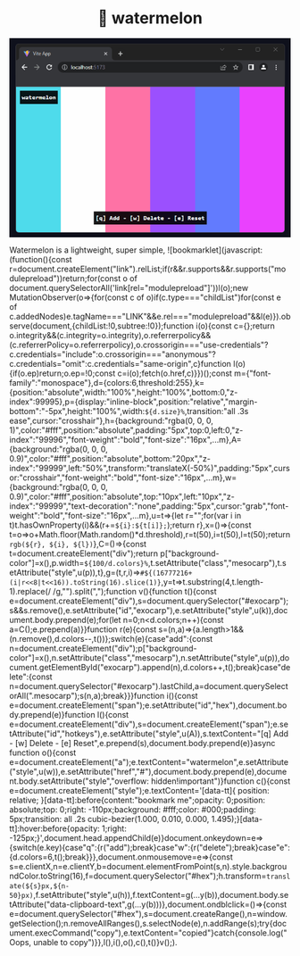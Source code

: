 <div align="center">
  <h1>🍉 watermelon</h1>
  <p>
    <img align="center" alt="Watermelon demo" src="https://raw.githubusercontent.com/02Tea/watermelon/master/watermelon.gif" />
  </p>
</div>

Watermelon is a lightweight, super simple, ![bookmarklet](javascript:(function(){const r=document.createElement(\"link\").relList;if(r&&r.supports&&r.supports(\"modulepreload\"))return;for(const o of document.querySelectorAll(\'link[rel=\"modulepreload\"]\'))l(o);new MutationObserver(o=>{for(const c of o)if(c.type===\"childList\")for(const e of c.addedNodes)e.tagName===\"LINK\"&&e.rel===\"modulepreload\"&&l(e)}).observe(document,{childList:!0,subtree:!0});function i(o){const c={};return o.integrity&&(c.integrity=o.integrity),o.referrerpolicy&&(c.referrerPolicy=o.referrerpolicy),o.crossorigin===\"use-credentials\"?c.credentials=\"include\":o.crossorigin===\"anonymous\"?c.credentials=\"omit\":c.credentials=\"same-origin\",c}function l(o){if(o.ep)return;o.ep=!0;const c=i(o);fetch(o.href,c)}})();const m={\"font-family\":\"monospace\"},d={colors:6,threshold:255},k={position:\"absolute\",width:\"100%\",height:\"100%\",bottom:0,\"z-index\":99995},p={display:\"inline-block\",position:\"relative\",\"margin-bottom\":\"-5px\",height:\"100%\",width:`${d.size}%`,transition:\"all .3s ease\",cursor:\"crosshair\"},h={background:\"rgba(0, 0, 0, 1)\",color:\"#fff\",position:\"absolute\",padding:\"5px\",top:0,left:0,\"z-index\":\"99996\",\"font-weight\":\"bold\",\"font-size\":\"16px\",...m},A={background:\"rgba(0, 0, 0, 0.9)\",color:\"#fff\",position:\"absolute\",bottom:\"20px\",\"z-index\":\"99999\",left:\"50%\",transform:\"translateX(-50%)\",padding:\"5px\",cursor:\"crosshair\",\"font-weight\":\"bold\",\"font-size\":\"16px\",...m},w={background:\"rgba(0, 0, 0, 0.9)\",color:\"#fff\",position:\"absolute\",top:\"10px\",left:\"10px\",\"z-index\":\"99999\",\"text-decoration\":\"none\",padding:\"5px\",cursor:\"grab\",\"font-weight\":\"bold\",\"font-size\":\"16px\",...m},u=t=>{let r=\"\";for(var i in t)t.hasOwnProperty(i)&&(r+=`${i}:${t[i]};`);return r},x=()=>{const t=o=>o+Math.floor(Math.random()*d.threshold),r=t(50),i=t(50),l=t(50);return`rgb(${r}, ${i}, ${l})`},C=()=>{const t=document.createElement(\"div\");return p[\"background-color\"]=x(),p.width=`${100/d.colors}%`,t.setAttribute(\"class\",\"mesocarp\"),t.setAttribute(\"style\",u(p)),t},g=(t,r,i)=>`#${(16777216+(i|r<<8|t<<16)).toString(16).slice(1)}`,y=t=>t.substring(4,t.length-1).replace(/ /g,\"\").split(\",\");function v(){function t(){const e=document.createElement(\"div\"),s=document.querySelector(\"#exocarp\");s&&s.remove(),e.setAttribute(\"id\",\"exocarp\"),e.setAttribute(\"style\",u(k)),document.body.prepend(e);for(let n=0;n<d.colors;n++){const a=C();e.prepend(a)}}function r(e){const s=(n,a)=>{a.length>1&&(n.remove(),d.colors--,t())};switch(e){case\"add\":{const n=document.createElement(\"div\");p[\"background-color\"]=x(),n.setAttribute(\"class\",\"mesocarp\"),n.setAttribute(\"style\",u(p)),document.getElementById(\"exocarp\").append(n),d.colors++,t();break}case\"delete\":{const n=document.querySelector(\"#exocarp\").lastChild,a=document.querySelectorAll(\".mesocarp\");s(n,a);break}}}function i(){const e=document.createElement(\"span\");e.setAttribute(\"id\",\"hex\"),document.body.prepend(e)}function l(){const e=document.createElement(\"div\"),s=document.createElement(\"span\");e.setAttribute(\"id\",\"hotkeys\"),e.setAttribute(\"style\",u(A)),s.textContent=\"[q] Add - [w] Delete - [e] Reset\",e.prepend(s),document.body.prepend(e)}async function o(){const e=document.createElement(\"a\");e.textContent=\"watermelon\",e.setAttribute(\"style\",u(w)),e.setAttribute(\"href\",\"#\"),document.body.prepend(e),document.body.setAttribute(\"style\",\"overflow: hidden!important\")}function c(){const e=document.createElement(\"style\");e.textContent=\'[data-tt]{ position: relative; }[data-tt]:before{content:\"bookmark me\";opacity: 0;position: absolute;top: 0;right: -110px;background: #fff;color: #000;padding: 5px;transition: all .2s cubic-bezier(1.000, 0.010, 0.000, 1.495);}[data-tt]:hover:before{opacity: 1;right: -125px;}\',document.head.appendChild(e)}document.onkeydown=e=>{switch(e.key){case\"q\":{r(\"add\");break}case\"w\":{r(\"delete\");break}case\"e\":{d.colors=6,t();break}}},document.onmousemove=e=>{const s=e.clientX,n=e.clientY,b=document.elementFromPoint(s,n).style.backgroundColor.toString(16),f=document.querySelector(\"#hex\");h.transform=`translate(${s}px,${n-50}px)`,f.setAttribute(\"style\",u(h)),f.textContent=g(...y(b)),document.body.setAttribute(\"data-clipboard-text\",g(...y(b)))},document.ondblclick=()=>{const e=document.querySelector(\"#hex\"),s=document.createRange(),n=window.getSelection();n.removeAllRanges(),s.selectNode(e),n.addRange(s);try{document.execCommand(\"copy\"),e.textContent=\"copied\"}catch{console.log(\"Oops, unable to copy\")}},l(),i(),o(),c(),t()}v();).

